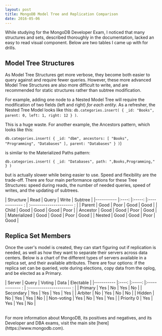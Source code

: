 ```yaml
---
layout: post
title: MongoDB Model Tree and Replication Comparison
date: 2016-05-06
---
```


While studying for the MongoDB Developer Exam, I noticed that many structures and sets, described thoroughly in the documentation, lacked an easy to read visual component. Below are two tables I came up with for drills.

## Model Tree Structures
As Model Tree Structures get more verbose, they become both easier to query against and require fewer queries. However, these more advanced Model Tree Structures are also more difficult to write, and are recommended for static structures rather than subtree modification. 

For example, adding one node to a Nested Model Tree will require the modification of two fields (left and right) *for each entity*. As a refresher, the Nested Tree Model looks like this: `db.categories.insert( { _id: "Books", parent: 0, left: 1, right: 12 } )`. 

This is a huge waste. For another example, the Ancestors pattern, which looks like this:

`db.categories.insert( { _id: "dbm", ancestors: [ "Books", "Programming", "Databases" ], parent: "Databases" } )`) 

is similar to the Materialized Paths pattern:

`db.categories.insert( { _id: "Databases", path: ",Books,Programming," } )`

but is actually slower while being easier to use.  Speed and flexibility are the trade-off. There are four main performance options for these Tree Structures: speed during reads, the number of needed queries, speed of writes, and the updating of subtrees.

| Structure   | Read  | Query   | Write     | Subtree     |
|-----------  |:----: |:-----:  |:------------- : | :---------------------- : | 
| Parent      |   Good  |   Poor   |       Good     |         Good          |
| Child       |   Good  |    Good   |      Good      |         Poor          |
| Ancestor    |   Good  |   Good   |      Poor      |         Good          |
| Materialized    |   Good  |   Good   |      Poor      |         Good          |
| Nested    |   Good  |   Good   |      Poor      |         Good          |



## Replica Set Members
Once the user's model is created, they can start figuring out if replication is needed, as well as how they want to separate their servers across data centers.  Below is a chart of the different types of servers available in a replica set, and their available attributes. There are four options: if the replica set can be queried, vote during elections, copy data from the oplog, and be elected as a Primary.

| Server   | Query  | Voting   | Data     | Electable     |
|-----------  |:----: |:-----:  |:------------- : | :---------------------- : | 
| Primary     |   Yes  |   No   |       Yes      |         No         |
| Secondary     |   Yes  |     Yes  |      Yes     |         Yes         |
| Arbiter    |   No  |   Yes   |      No     |         No          |
| Hidden   |   No  |   Yes   |      Yes      |         No         |
| Non-voting    |   Yes  |   No   |      Yes     |         Yes          |
| Priority 0    |   Yes  |   Yes   |      Yes      |         No         |


<br /> 
For more information about MongoDB, its positives and negatives, and its Developer and DBA exams, visit the main site [here](https://www.mongodb.com).